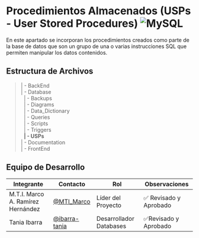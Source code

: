 # Procedimientos Almacenados (USPs - User Stored Procedures) ![MySQL](https://img.shields.io/badge/MySQL-00000F?style=for-the-badge&logo=mysql&logoColor=white)

En este apartado se incorporan los procedimientos creados como parte de la base de datos que son un grupo de una o varias instrucciones SQL que permiten manipular los datos contenidos.


## Estructura de Archivos

>| - BackEnd <br>
>| - Database <br>
>&nbsp;&nbsp;| - Backups<br>
>&nbsp;&nbsp;| - Diagrams<br>
>&nbsp;&nbsp;| - Data_Dictionary<br>
>&nbsp;&nbsp;| - Queries<br>
>&nbsp;&nbsp;| - Scripts<br>
>&nbsp;&nbsp;| - Triggers<br>
>&nbsp;&nbsp;**| - USPs**<br>
>| - Documentation <br>
>| - FrontEnd <br>

## Equipo de Desarrollo 

|Integrante|Contacto|Rol|Observaciones|
|----------|--------|---|-------------|
|M.T.I. Marco A. Ramírez Hernández|[@MTI_Marco](https://github.com/MTI_MarcoRH)|Líder del Proyecto|✅ Revisado y Aprobado|
|Tania Ibarra|[@ibarra-tania](https://github.com/ibarra-tania)|Desarrollador Databases|✅Revisado y Aprobado
